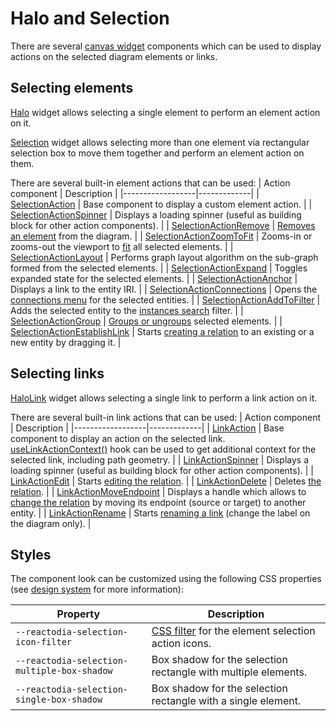 # Halo and Selection

There are several [canvas widget](/docs/components/canvas.md) components which can be used to display actions on the selected diagram elements or links.

## Selecting elements

[Halo](/docs/api/workspace/functions/Halo) widget allows selecting a single element to perform an element action on it.

[Selection](/docs/api/workspace/functions/Selection) widget allows selecting more than one element via rectangular selection box to move them together and perform an element action on them.

There are several built-in element actions that can be used:
| Action component | Description |
|------------------|-------------|
| [SelectionAction](/docs/api/workspace/functions/SelectionAction.md) | Base component to display a custom element action. |
| [SelectionActionSpinner](/docs/api/workspace/functions/SelectionActionSpinner.md) | Displays a loading spinner (useful as building block for other action components). |
| [SelectionActionRemove](/docs/api/workspace/functions/SelectionActionRemove.md) | [Removes an element](/docs/api/workspace/classes/EditorController.md#removeitems) from the diagram. |
| [SelectionActionZoomToFit](/docs/api/workspace/functions/SelectionActionZoomToFit.md) | Zooms-in or zooms-out the viewport to [fit](/docs/api/workspace/interfaces/CanvasApi.md#zoomtofit) all selected elements. |
| [SelectionActionLayout](/docs/api/workspace/functions/SelectionActionLayout.md) | Performs graph layout algorithm on the sub-graph formed from the selected elements. |
| [SelectionActionExpand](/docs/api/workspace/functions/ToolbarActionExport.md) | Toggles expanded state for the selected elements. |
| [SelectionActionAnchor](/docs/api/workspace/functions/SelectionActionAnchor.md) | Displays a link to the entity IRI. |
| [SelectionActionConnections](/docs/api/workspace/functions/SelectionActionConnections.md) | Opens the [connections menu](/docs/components/connections-menu.md) for the selected entities. |
| [SelectionActionAddToFilter](/docs/api/workspace/functions/SelectionActionAddToFilter.md) | Adds the selected entity to the [instances search](/docs/components/instances-search.md) filter. |
| [SelectionActionGroup](/docs/api/workspace/functions/SelectionActionGroup.md) | [Groups or ungroups](/docs/api/workspace/classes/DataDiagramModel.md#group) selected elements. |
| [SelectionActionEstablishLink](/docs/api/workspace/functions/SelectionActionEstablishLink.md) | Starts [creating a relation](/docs/concepts/graph-authoring.md) to an existing or a new entity by dragging it. |

## Selecting links

[HaloLink](/docs/api/workspace/functions/HaloLink) widget allows selecting a single link to perform a link action on it.

There are several built-in link actions that can be used:
| Action component | Description |
|------------------|-------------|
| [LinkAction](/docs/api/workspace/functions/LinkAction.md) | Base component to display an action on the selected link. <br/>[useLinkActionContext()](/docs/api/workspace/functions/useLinkActionContext.md) hook can be used to get additional context for the selected link, including path geometry. |
| [LinkActionSpinner](/docs/api/workspace/functions/LinkActionSpinner.md) | Displays a loading spinner (useful as building block for other action components). |
| [LinkActionEdit](/docs/api/workspace/functions/LinkActionEdit.md) | Starts [editing the relation](/docs/concepts/graph-authoring.md). |
| [LinkActionDelete](/docs/api/workspace/functions/LinkActionDelete.md) | Deletes [the relation](/docs/concepts/graph-authoring.md). |
| [LinkActionMoveEndpoint](/docs/api/workspace/functions/LinkActionMoveEndpoint.md) | Displays a handle which allows to [change the relation](/docs/concepts/graph-authoring.md) by moving its endpoint (source or target) to another entity. |
| [LinkActionRename](/docs/api/workspace/functions/LinkActionRename.md) | Starts [renaming a link](/docs/api/workspace/interfaces/RenameLinkProvider.md) (change the label on the diagram only). |

## Styles

The component look can be customized using the following CSS properties (see [design system](/docs/concepts/design-system.mdx) for more information):

| Property | Description |
|----------|-------------|
| `--reactodia-selection-icon-filter`  | [CSS filter](https://developer.mozilla.org/en-US/docs/Web/CSS/filter) for the element selection action icons. |
| `--reactodia-selection-multiple-box-shadow` | Box shadow for the selection rectangle with multiple elements. |
| `--reactodia-selection-single-box-shadow`  | Box shadow for the selection rectangle with a single element. |
